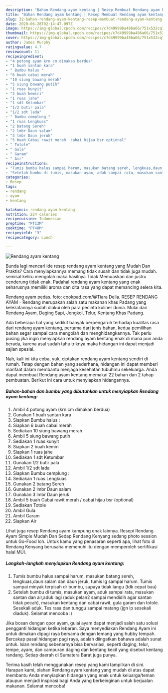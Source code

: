 ```yaml
---
description: "Bahan Rendang ayam kentang | Resep Membuat Rendang ayam kentang Yang Enak Banget"
title: "Bahan Rendang ayam kentang | Resep Membuat Rendang ayam kentang Yang Enak Banget"
slug: 32-bahan-rendang-ayam-kentang-resep-membuat-rendang-ayam-kentang-yang-enak-banget
date: 2020-06-28T02:14:47.097Z
image: https://img-global.cpcdn.com/recipes/c7d49999ba486a66/751x532cq70/rendang-ayam-kentang-foto-resep-utama.jpg
thumbnail: https://img-global.cpcdn.com/recipes/c7d49999ba486a66/751x532cq70/rendang-ayam-kentang-foto-resep-utama.jpg
cover: https://img-global.cpcdn.com/recipes/c7d49999ba486a66/751x532cq70/rendang-ayam-kentang-foto-resep-utama.jpg
author: James Murphy
ratingvalue: 4.7
reviewcount: 11
recipeingredient:
- "4 potong ayam krn cm dimakan berdua"
- "1 buah santan kara"
- " Bumbu halus "
- "6 buah cabai merah"
- "10 siung bawang merah"
- "5 siung bawang putih"
- "1 ruas kunyit"
- "2 buah kemiri"
- "1 ruas jahe"
- "1 sdt Ketumbar"
- "1/2 butir pala"
- "1/2 sdt lada"
- " Bumbu cemplung "
- "1 ruas Lengkuas"
- "2 batang Sereh"
- "2 lmbr Daun salam"
- "3 lmbr Daun jeruk"
- "5 buah Cabai rawit merah  cabai hijau bsr optional"
- " Totole"
- " Gula"
- " Garam"
- " Air"
recipeinstructions:
- "Tumis bumbu halus sampai harum, masukan batang sereh, lengkuas,daun salam dan daun jeruk, tumis lg sampai harum. Tumis sampai minyak terpisah dr bumbu, supaya tidak langu (tdk cepat bau)"
- "Setelah bumbu di tumis, masukan ayam, aduk sampai rata, masukan santan dan air,aduk lagi (aduk pelan2 sampai mendidih agar santan tidak pecah), masukan kentang dan cabai rawit, gula garam dan totole. Sesekali aduk. Tes rasa dan tunggu sampai matang (jgn lp sesekali diaduk). Selamat mencoba :)"
categories:
- Resep
tags:
- rendang
- ayam
- kentang

katakunci: rendang ayam kentang 
nutrition: 224 calories
recipecuisine: Indonesian
preptime: "PT13M"
cooktime: "PT48M"
recipeyield: "3"
recipecategory: Lunch

---
```



![Rendang ayam kentang](https://img-global.cpcdn.com/recipes/c7d49999ba486a66/751x532cq70/rendang-ayam-kentang-foto-resep-utama.jpg)

Bunda lagi mencari ide resep rendang ayam kentang yang Mudah Dan Praktis? Cara menyiapkannya memang tidak susah dan tidak juga mudah. semisal keliru mengolah maka hasilnya Tidak Memuaskan dan justru cenderung tidak enak. Padahal rendang ayam kentang yang enak seharusnya memiliki aroma dan cita rasa yang dapat memancing selera kita.

Rendang ayam pedas. foto: cookpad.com/@Tiara Della. RESEP RENDANG AYAM - Rendang merupakan salah satu makanan khas Padang yang kelezatannya sudah diakui oleh para pecinta kuliner dunia. Mulai dari Rendang Ayam, Daging Sapi, Jengkol, Telur, Kentang Khas Padang.

Ada beberapa hal yang sedikit banyak berpengaruh terhadap kualitas rasa dari rendang ayam kentang, pertama dari jenis bahan, kedua pemilihan bahan segar sampai cara mengolah dan menghidangkannya. Tak perlu pusing jika ingin menyiapkan rendang ayam kentang enak di mana pun anda berada, karena asal sudah tahu triknya maka hidangan ini dapat menjadi sajian spesial.


Nah, kali ini kita coba, yuk, ciptakan rendang ayam kentang sendiri di rumah. Tetap dengan bahan yang sederhana, hidangan ini dapat memberi manfaat dalam membantu menjaga kesehatan tubuhmu sekeluarga. Anda dapat membuat Rendang ayam kentang memakai 22 bahan dan 2 tahap pembuatan. Berikut ini cara untuk menyiapkan hidangannya.

<!--inarticleads1-->

##### Bahan-bahan dan bumbu yang dibutuhkan untuk menyiapkan Rendang ayam kentang:

1. Ambil 4 potong ayam (krn cm dimakan berdua)
1. Gunakan 1 buah santan kara
1. Siapkan  Bumbu halus :
1. Siapkan 6 buah cabai merah
1. Sediakan 10 siung bawang merah
1. Ambil 5 siung bawang putih
1. Sediakan 1 ruas kunyit
1. Siapkan 2 buah kemiri
1. Siapkan 1 ruas jahe
1. Sediakan 1 sdt Ketumbar
1. Gunakan 1/2 butir pala
1. Ambil 1/2 sdt lada
1. Siapkan  Bumbu cemplung :
1. Sediakan 1 ruas Lengkuas
1. Gunakan 2 batang Sereh
1. Gunakan 2 lmbr Daun salam
1. Gunakan 3 lmbr Daun jeruk
1. Ambil 5 buah Cabai rawit merah / cabai hijau bsr (optional)
1. Sediakan  Totole
1. Ambil  Gula
1. Ambil  Garam
1. Siapkan  Air


Lihat juga resep Rendang ayam kampung enak lainnya. Resepi Rendang Ayam Simple Mudah Dan Sedap Rendang Kenyang sedang photo session untuk Go-Food loh. Untuk kamu yang penasaran seperti apa, lihat foto di Rendang Kenyang berusaha memenuhi itu dengan memperoleh sertifikasi halal MUI. 

<!--inarticleads2-->

##### Langkah-langkah menyiapkan Rendang ayam kentang:

1. Tumis bumbu halus sampai harum, masukan batang sereh, lengkuas,daun salam dan daun jeruk, tumis lg sampai harum. Tumis sampai minyak terpisah dr bumbu, supaya tidak langu (tdk cepat bau)
1. Setelah bumbu di tumis, masukan ayam, aduk sampai rata, masukan santan dan air,aduk lagi (aduk pelan2 sampai mendidih agar santan tidak pecah), masukan kentang dan cabai rawit, gula garam dan totole. Sesekali aduk. Tes rasa dan tunggu sampai matang (jgn lp sesekali diaduk). Selamat mencoba :)


Jika bosan dengan opor ayam, gulai ayam dapat menjadi salah satu solusi pengganti hidangan ketika lebaran. Saya menyediakan Rendang Ayam ini untuk dimakan dipagi raya bersama dengan lemang yang hubby tempah. Bercakap pasal hidangan pagi raya, adalah diingatkan bahawa adalah sunat untuk. Isian rendang sebenarnya bisa bervariasi, seperti daging, telur, tempe, ayam, dan campuran daging dan kentang kecil yang disebut kentang randang. Setiap daerah di Sumatera Barat juga punya. 

Terima kasih telah menggunakan resep yang kami tampilkan di sini. Harapan kami, olahan Rendang ayam kentang yang mudah di atas dapat membantu Anda menyiapkan hidangan yang enak untuk keluarga/teman ataupun menjadi inspirasi bagi Anda yang berkeinginan untuk berjualan makanan. Selamat mencoba!
